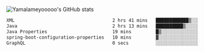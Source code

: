 ![Yamalameyooooo's GitHub stats](https://github-readme-stats.vercel.app/api?username=yamalameyooooo&theme=transparent&show_icons=true\&show=reviews,discussions_started,discussions_answered,prs_merged,prs_merged_percentage)

<!--START_SECTION:waka-->

```txt
XML                                    2 hrs 41 mins   ████████████▒░░░░░░░░░░░░   49.56 %
Java                                   2 hrs 13 mins   ██████████▒░░░░░░░░░░░░░░   41.03 %
Java Properties                        19 mins         █▒░░░░░░░░░░░░░░░░░░░░░░░   05.92 %
spring-boot-configuration-properties   10 mins         ▓░░░░░░░░░░░░░░░░░░░░░░░░   03.15 %
GraphQL                                0 secs          ░░░░░░░░░░░░░░░░░░░░░░░░░   00.26 %
```

<!--END_SECTION:waka-->
